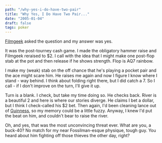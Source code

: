 ```yaml
---
path: "/why-yes-i-do-have-two-pair"
title: "Why Yes, I Do Have Two Pair..."
date: "2005-01-04"
draft: false
tags: poker
---
```

<a href="http://pokergeek.blogspot.com/2005/01/you-have-two-pair.html">Filmgeek</a> asked the question and my answer was yes.

It was the post-tourney cash game. I made the obligatory hammer raise and Filmgeek reraised to $2. I call with the idea that I might make one post-flop stab at the pot and then release if he shows strength. Flop is AQ7 rainbow.

I make my (weak) stab on the off chance that he's playing a pocket pair and the ace might scare him. He raises me again and now I figure I know where I stand - way behind. I think about folding right there, but I did catch a 7. So I call - if I don't improve on the turn, I'll give it up.

Turn is a blank. I check, but take my time doing so. He checks back. River is a beautiful 2 and here is where our stories diverge. He claims I bet a dollar, but I think I check-called his $2 bet. Then again, I'd been cleaning lance out of  <a href="http://guinessandpoker.blogspot.com">Guinness</a>, so my memory could be a little fuzzy. Anyway, I knew I'd put the beat on him, and couldn't bear to raise the river.

Oh, and yes, that was the most unconvincing threat ever. What are you, a buck-40? No match for my near Fossilman-esque physique, tough guy. You heard about him fighting off those thieves the other day, right?

